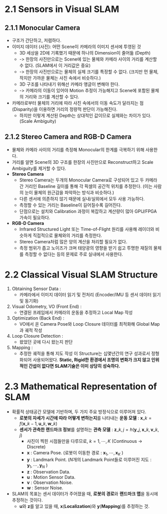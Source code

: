 # 2.1 Sensors in Visual SLAM
## 2.1.1 Monocular Camera
- 구조가 간단하고, 저렴하다.
- 이미지 데이터 (사진): 어떤 Scene이 카메라의 이미지 센서에 투영된 것 
	- 3D 세상을 2D에 기록했기 때문에 하나의 Dimension이 줄어듦 (Depth) 
	- -> 한장의 사진만으로는 Scene에 있는 물체와 카메라 사이의 거리를 계산할 수 없다. (SLAM에서 이 거리값은 중요)
	- -> 한장의 사진만으로는 물체의 실제 크기를 특정할 수 없다. (크지만 먼 물체, 작지만 가까운 물체는 사진 속에서 비슷하다.)
	- 3D 구조를 나타내기 위해선 카메라 앵글이 변해야 한다.
	- -> 카메라의 이동이 있어야 Motion 추정이 가능해지고 Scene에 포함된 물체의 거리와 크기를 계산할 수 있다.
- 카메라로부터 물체의 거리에 따라 사진 속에서의 이동 속도가 달라지는 점(Disparity)을 이용하면 거리의 정량적 판단이 가능해진다. 
	- 하지만 이렇게 계산된 Depth는 상대적인 값이므로 실제와는 차이가 있다. (Scale Ambiguity)
## 2.1.2 Stereo Camera and RGB-D Camera
- 물체와 카메라 사이의 거리를 측정해 Monocular의 한계를 극복하기 위해 사용한다.
- 거리를 알면 Scene의 3D 구조를 한장의 사진만으로 Reconstruct하고 Scale Ambiguity를 제거할 수 있다.
- **Stereo Camera**
	- Stereo Camera는 두개의 Monocular Camera로 구성되어 있고 두 카메라 간 거리인 Baseline 길이를 통해 각 픽셀의 공간적 위치를 추정한다. (이는 사람의 눈이 물체의 원근감을 파악하는 방식과 비슷하다.)
	- 다른 센서에 의존하지 않기 때문에 실내/실외에서 모두 사용 가능하다.
	- 측정할 수 있는 거리는 Baseline이 길어질수록 길어진다.
	- 단점으로는 설치와 Calibration 과정이 복잡하고 계산량이 많아 GPU/FPGA 가속이 필요하다.
- **RGB-D Camera**
	- Infrared Structured Light 또는 Time-of-Flight 원리를 사용해 레이더와 비슷하게 직접적으로 물체와의 거리를 측정한다.
	- Stereo Camera처럼 많은 양의 계산을 처리할 필요가 없다.
	- 측정 범위가 좁고 노이즈가 크며 태양광의 영향을 받기 쉽고 투명한 재질의 물체를 측정할 수 없다는 등의 문제로 주로 실내에서 사용한다.
# 2.2 Classical Visual SLAM Structure
1. Obtaining Sensor Data : 
	- 카메라에서 이미지 데이터 읽기 및 전처리 (Encoder/IMU 등 센서 데이터 읽기 및 동기화)
2. Visual Odometry, VO (Front End) : 
	- 연결된 프레임에서 카메라의 운동을 추정하고 Local Map 작성
3. Optimization (Back End) :
	- VO에서 온 Camera Pose와 Loop Closure 데이터를 최적화해 Global Map과 궤적 작성
4. Loop Closure Detection :
	- 왔었던 곳에 다시 왔는지 판단
5. Mapping :
	- 추정한 궤적을 통해 지도 작성
이 Structure는 십몇년간의 연구 성과로서 정형화되어 사용되어왔다. **Static, Rigid한 환경에서 조명의 변화가 크지 않고 인위적인 간섭이 없다면 SLAM기술은 이미 상당히 성숙하다.**
# 2.3 Mathematical Representation of SLAM
- 확률적 상태공간 모델에 기반하며, 두 가지 주요 방정식으로 이루어져 있다.
	- **로봇의 자세가 시간에 따라 어떻게 변하는지**를 나타내는 **운동 모델** : $\mathbf{x}\_{k} = f(\mathbf{x}\_{k-1},\mathbf{u}\_{k},\mathbf{w}\_{k})$ 
	- **센서가 관측한 랜드마크 정보**를 설명하는 **관측 모델** : $\mathbf{z}\_{k,j} = h(\mathbf{y}\_{j},\mathbf{x}\_{k},\mathbf{v}\_{k,j})$ 
		- 사진이 찍힌 시점들만을 다루므로, $k=1,\cdots,K$ (Continuous -> Discrete)
		- $\mathbf{x}$ : Camera Pose. (로봇이 이동한 경로 : $\mathbf{x}_1,\cdots,\mathbf{x}_K$ )
		- $\mathbf{y}$ : Landmark Point. ($N$개의 Landmark Point들로 이루어진 지도 : $\mathbf{y}_1,\cdots,\mathbf{y}_N$ )
		- $\mathbf{z}$ : Observation Data.
		- $\mathbf{u}$ : Motion Sensor Data.
		- $\mathbf{v}$ : Observation Noise.
		- $\mathbf{w}$ : Sensor Noise.
- SLAM의 목표는 센서 데이터가 주어졌을 때, **로봇의 경로**와 **랜드마크 맵**을 동시에 추정하는 것이다.
	- $\mathbf{u}$와 $\mathbf{z}$를 알고 있을 때, $\mathbf{x}$(**Localization**)와 $\mathbf{y}$(**Mapping**)를 추정하는 것.
